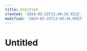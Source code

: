 ```yaml
---
title: Untitled
created: '2024-02-23T13:40:34.022Z'
modified: '2024-02-23T13:40:34.095Z'
---
```


# Untitled
